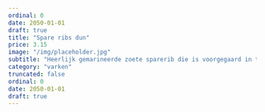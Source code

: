 ```yaml
---
ordinal: 0
date: 2050-01-01
draft: true
title: "Spare ribs dun"
price: 3.15
image: "/img/placeholder.jpg"
subtitle: "Heerlijk gemarineerde zoete sparerib die is voorgegaard in traditionele heteluchtovens. Dit zorgt voor de heerlijke specifieke grillsmaak en de perfecte garing. Ideaal voor op de barbecue."
category: "varken"
truncated: false
ordinal: 0
date: 2050-01-01
draft: true
---
```


